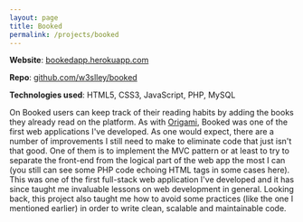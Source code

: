 ```yaml
---
layout: page
title: Booked
permalink: /projects/booked
---
```


**Website**: [bookedapp.herokuapp.com](https://bookedapp.herokuapp.com/)

**Repo**: [github.com/w3slley/booked](https://github.com/w3slley/booked)

**Technologies used**: HTML5, CSS3, JavaScript, PHP, MySQL

On Booked users can keep track of their reading habits by adding the books they already read on the platform. As with [Origami](/projects/origami), Booked was one of the first web applications I've developed. As one would expect, there are a number of improvements I still need to make to eliminate code that just isn't that good. One of them is to implement the MVC pattern or at least to try to separate the front-end from the logical part of the web app the most I can (you still can see some PHP code echoing HTML tags in some cases here). This was one of the first full-stack web application I've developed and it has since taught me invaluable lessons on web development in general. Looking back, this project also taught me how to avoid some practices (like the one I mentioned earlier) in order to write clean, scalable and maintainable code.
